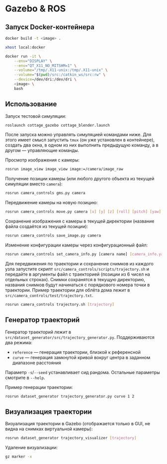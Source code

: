 # Gazebo & ROS

## Запуск Docker-контейнера

```bash
docker build -t <image> .

xhost local:docker

docker run -it \
    --env="DISPLAY" \
    --env="QT_X11_NO_MITSHM=1" \
    --volume="/tmp/.X11-unix:/tmp/.X11-unix" \
    --volume="$(pwd)/src:/catkin_ws/src:rw" \
    --device=/dev/dri:/dev/dri \
    <image> \
    bash
```

## Использование

Запуск тестовой симуляции:
```bash
roslaunch cottage_gazebo cottage_blender.launch
```

После запуска можно управлять симуляцией командами ниже. Для этого имеет смысл запустить `tmux` (он уже установлен в контейнере), создать два окна, в одном из них выполнить предыдущую команду, а в другом — управляющие команды.

Просмотр изображения с камеры:
```bash
rosrun image_view image_view image:=/camera/image_raw
```

Получение позиции камеры (или любого другого объекта из текущей симуляции вместо `camera`):
```bash
rosrun camera_controls gms.py camera
```

Передвижение камеры на новую позицию:
```bash
rosrun camera_controls move.py camera [x] [y] [z] [roll] [pitch] [yaw]
```

Сохранение изображения с камеры в текущей директории (название файла создаётся из текущей позиции):
```bash
rosrun camera_controls save_image.py camera
```

Изменение конфигурации камеры через конфигурационный файл:
```bash
rosrun camera_controls set_camera_info.py [camera name] [camera_info.yaml]
```

Для передвижения по траектории и сохранение снимков из каждого узла запустите скрипт `src/camera_controls/scripts/trajectory.sh` и передайте в аргументы файл с траекторией (позиции из 6 чисел на отдельных строках). Снимки сохранятся в текущую директорию, названия снимков будут начинаться с порядкового номера точки в траектории. Пример траектории для облёта дома лежит в `src/camera_controls/test/trajectory.txt`.
```bash
rosrun camera_controls trajectory.sh [trajectory]
```

## Генератор траекторий

Генератор траекторий лежит в `src/dataset_generator/src/trajectory_generator.py`. Поддерживаются два режима:
- `reference` — генерация траектории, близкой к референсной
- `curve` — генерация замкнутой кривой вокруг центра в заданном диапазоне расстояния

Параметр `-s`/`--seed` устанавливает сид рандома. Остальные параметры смотрите в `--help`.

Пример генерации траектории:

```bash
rosrun dataset_generator trajectory_generator.py curve 1 2
```

## Визуализация траектории

Визуализация траектории в Gazebo (отображается только в GUI, не видна на снимках виртуальной камеры):

```bash
rosrun dataset_generator trajectory_visualizer [trajectory]
```

Удаление визуализации:
```bash
gz marker -x
```